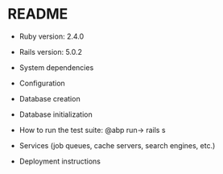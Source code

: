# README

* Ruby version: 2.4.0

* Rails version: 5.0.2

* System dependencies

* Configuration

* Database creation

* Database initialization

* How to run the test suite: @abp run-> rails s

* Services (job queues, cache servers, search engines, etc.)

* Deployment instructions

